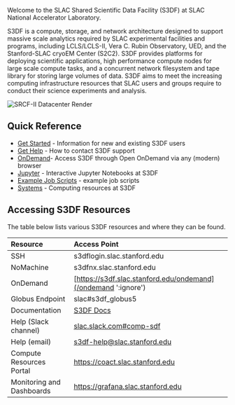 Welcome to the SLAC Shared Scientific Data Facility (S3DF) at SLAC National Accelerator Laboratory.

S3DF is a compute, storage, and network architecture designed to support
massive scale analytics required by SLAC experimental facilities
and programs, including LCLS/LCLS-II, Vera C. Rubin Observatory, UED, and the Stanford-SLAC cryoEM Center (S2C2). S3DF provides platforms for deploying scientific applications, high performance compute nodes for large scale compute tasks, and a concurrent network filesystem and tape library for storing large volumes of data. S3DF aims to meet the increasing computing infrastructure resources that SLAC users and groups require to conduct their science experiments and analysis.

![SRCF-II Datacenter Render](assets/srcf-ii.png "SRCF-II Datacenter Render")

## Quick Reference

- [Get Started](getstarted.md) - Information for new and existing S3DF users
- [Get Help](contact-us.md) - How to contact S3DF support
- [OnDemand](interactive-compute.md#using-a-browser-and-ondemand)- Access S3DF through Open OnDemand via any (modern) browser
- [Jupyter](interactive-compute.md#jupyter) - Interactive Jupyter Notebooks at S3DF
- [Example Job Scripts](reference.md#create-a-batch-script) - example job scripts
- [Systems](batch-compute.md#cluster-and-repos) - Computing resources at S3DF

## Accessing S3DF Resources
The table below lists various S3DF resources and where they can be found.


| Resource 	| Access Point |
| :--- | :--- |
| SSH 	|  s3dflogin.slac.stanford.edu |
| NoMachine |  s3dfnx.slac.stanford.edu |
| OnDemand 	| [https://s3df.slac.stanford.edu/ondemand](/ondemand ':ignore') |
| Globus Endpoint 	| slac#s3df_globus5 |
| Documentation | [S3DF Docs](README.md#ignore) |
| Help (Slack channel) | [slac.slack.com#comp-sdf](https://app.slack.com/client/T1X4J8FJ8/C01965DTG91) |
| Help (email) | s3df-help@slac.stanford.edu |
| Compute Resources Portal | https://coact.slac.stanford.edu |
| Monitoring and Dashboards | https://grafana.slac.stanford.edu |
